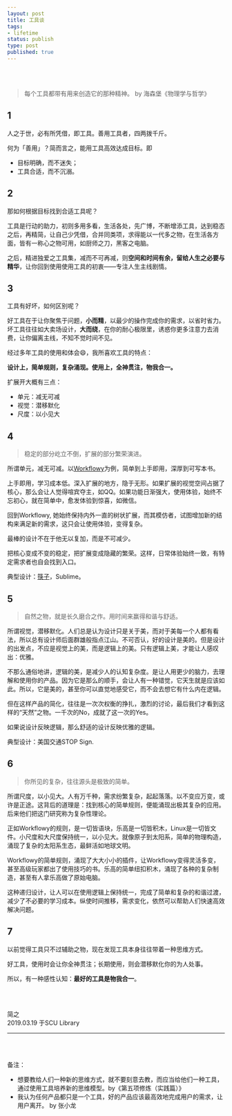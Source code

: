 ```yaml
--- 
layout: post
title: 工具谈
tags: 
- lifetime
status: publish
type: post
published: true
---
```


<br>
<br>


> 每个工具都带有用来创造它的那种精神。 by 海森堡《物理学与哲学》
	
## 1

	
人之于世，必有所凭借，即工具。善用工具者，四两拨千斤。
	
何为「善用」？简而言之，能用工具高效达成目标。即
	
- 目标明确，而不迷失；
- 工具合适，而不沉溺。
	
## 2 

那如何根据目标找到合适工具呢？
	
工具是行动的助力，初则多用多看，生活各处，先广博，不断增添工具，达到稳态之后，再精简，让自己少凭借，合并同类项，求得能以一代多之物，在生活各方面，皆有一称心之物可用，如厨师之刀，黑客之电脑。

之后，精进独爱之工具集，减而不可再减，则**空间和时间有余，留给人生之必要与精华**，让你回到使用使用工具的初衷——专注人生主线剧情。
	
## 3

	
工具有好坏，如何区别呢？
	
好工具在于让你聚焦于问题，**小而精**，以最少的操作完成你的需求，以省时省力。坏工具往往如大卖场设计，**大而绕**，在你的耐心极限里，诱惑你更多注意力去消费，让你偏离主线，不知不觉时间不见。
	
经过多年工具的使用和体会😄，我所喜欢工具的特点：
	
**设计上，简单规则，复杂涌现。使用上，全神贯注，物我合一。**
		
扩展开大概有三点：
	
- 单元：减无可减
- 视觉：潜移默化
- 尺度：以小见大
	
## 4 
	
> 稳定的部分屹立不倒，扩展的部分繁荣演进。 
	
所谓单元，减无可减。以[Workflowy](https://workflowy.com/demo/embed/)为例，简单到上手即用，深厚到可写本书。
	
上手即用，学习成本低。深入扩展的地方，隐于无形。如果扩展的视觉空间占据了核心，那么会让人觉得喧宾夺主，如QQ。如果功能日渐强大，使用体验，始终不忘初心，就在简单中，愈发体验到惊喜，如微信。
	
回到Workflowy, 她始终保持内外一直的树状扩展，而其模仿者，试图增加新的结构来满足新的需求，这只会让使用体验，变得复杂。
	
最棒的设计不在于他无以复加，而是不可减少。
	
把核心变成不变的稳定，把扩展变成隐藏的繁荣。这样，日常体验始终一致，有特定需求者也自会找到入口。
	
典型设计：[筷子](https://zine.la/article/4b5444b8524c11e6be5052540d79d783/)，Sublime。
	
## 5
	
> 自然之物，就是长久磨合之作。用时间来赢得和谐与舒适。
	
所谓视觉，潜移默化。人们总是认为设计只是关于美，而对于美每一个人都有看法，所以总有设计师后面群雄般指点江山。不可否认，好的设计是美的。但是设计的出发点，不应是视觉上的美，而是逻辑上的美。只有逻辑上美，才能让人感叹出：优雅。
	
不那么通俗地讲，逻辑的美，是减少人的认知复杂度。是让人用更少的脑力，去理解和使用你的产品。因为它是那么的顺手，会让人有一种错觉，它天生就是应该如此。所以，它是美的，甚至你可以直觉地感受它，而不会去想它有什么内在逻辑。
	
但在这样产品的简化，往往是一次次权衡的挣扎，激烈的讨论，最后我们才看到这样的“天然”之物。一千次的No，成就了这一次的Yes。
	
如果说设计反映逻辑，那么舒适的设计反映优雅的逻辑。
	
典型设计：美国交通STOP Sign.
	
## 6 

> 你所见的复杂，往往源头是极致的简单。
	
所谓尺度，以小见大。人有万千种，需求纷繁复杂，起起落落。以不变应万变，或许是正途。这背后的道理是：找到核心的简单规则，便能涌现出极其复杂的应用。后来他们把这门研究称为复杂性理论。
	
正如Workflowy的规则，是一切皆语块，乐高是一切皆积木，Linux是一切皆文件。小尺度和大尺度保持统一，以小见大。就像原子到太阳系，简单的物理构造，涌现了复杂的太阳系生态，最鲜活如地球文明。
	
Workflowy的简单规则，涌现了大大小小的插件，让Workflowy变得灵活多变，甚至高级玩家都出了使用技巧的书。乐高的简单纽扣积木，涌现了各种的复杂制造，甚至有人拿乐高做了原始电脑。
	
这种递归设计，让人可以在使用逻辑上保持统一，完成了简单和复杂的和谐过渡，减少了不必要的学习成本。纵使时间推移，需求变化，依然可以帮助人们快速高效解决问题。
	
## 7 

	
以前觉得工具只不过辅助之物，现在发现工具本身往往带着一种思维方式。
	
好工具，使用时会让你全神贯注；长期使用，则会潜移默化你的为人处事。
	
所以，有一种感性认知：**最好的工具是物我合一**。
	


<br>
<br>

简之           
2019.03.19 于SCU Library<br>




--- 

<br>
<br>

备注：

- 想要教给人们一种新的思维方式，就不要刻意去教，而应当给他们一种工具，通过使用工具培养新的思维模型。by《第五项修炼（实践篇）》
- 我认为任何产品都只是一个工具，好的产品应该最高效地完成用户的需求，让用户离开。 by 张小龙





